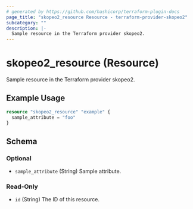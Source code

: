 ```yaml
---
# generated by https://github.com/hashicorp/terraform-plugin-docs
page_title: "skopeo2_resource Resource - terraform-provider-skopeo2"
subcategory: ""
description: |-
  Sample resource in the Terraform provider skopeo2.
---
```


# skopeo2_resource (Resource)

Sample resource in the Terraform provider skopeo2.

## Example Usage

```terraform
resource "skopeo2_resource" "example" {
  sample_attribute = "foo"
}
```

<!-- schema generated by tfplugindocs -->
## Schema

### Optional

- `sample_attribute` (String) Sample attribute.

### Read-Only

- `id` (String) The ID of this resource.


